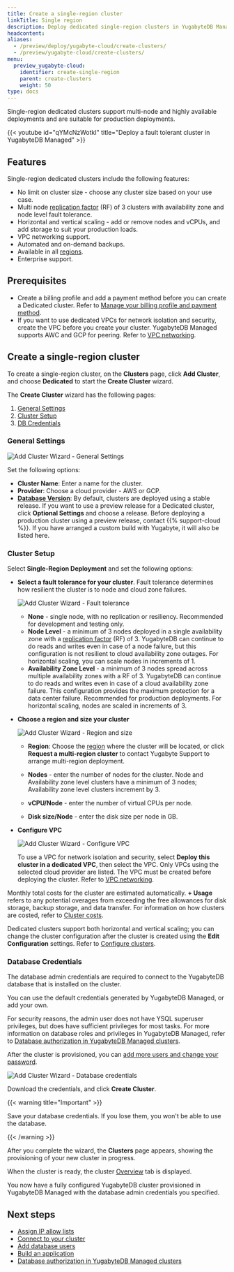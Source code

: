 ```yaml
---
title: Create a single-region cluster
linkTitle: Single region
description: Deploy dedicated single-region clusters in YugabyteDB Managed.
headcontent:
aliases:
  - /preview/deploy/yugabyte-cloud/create-clusters/
  - /preview/yugabyte-cloud/create-clusters/
menu:
  preview_yugabyte-cloud:
    identifier: create-single-region
    parent: create-clusters
    weight: 50
type: docs
---
```


Single-region dedicated clusters support multi-node and highly available deployments and are suitable for production deployments.

{{< youtube id="qYMcNzWotkI" title="Deploy a fault tolerant cluster in YugabyteDB Managed" >}}

## Features

Single-region dedicated clusters include the following features:

- No limit on cluster size - choose any cluster size based on your use case.
- Multi node [replication factor](../../../../architecture/docdb-replication/replication/) (RF) of 3 clusters with availability zone and node level fault tolerance.
- Horizontal and vertical scaling - add or remove nodes and vCPUs, and add storage to suit your production loads.
- VPC networking support.
- Automated and on-demand backups.
- Available in all [regions](../../../release-notes#cloud-provider-regions).
- Enterprise support.

## Prerequisites

- Create a billing profile and add a payment method before you can create a Dedicated cluster. Refer to [Manage your billing profile and payment method](../../../cloud-admin/cloud-billing-profile/).
- If you want to use dedicated VPCs for network isolation and security, create the VPC before you create your cluster. YugabyteDB Managed supports AWC and GCP for peering. Refer to [VPC networking](../../cloud-vpcs/).

## Create a single-region cluster

To create a single-region cluster, on the **Clusters** page, click **Add Cluster**, and choose **Dedicated** to start the **Create Cluster** wizard.

The **Create Cluster** wizard has the following pages:

1. [General Settings](#general-settings)
1. [Cluster Setup](#cluster-setup)
1. [DB Credentials](#db-credentials)

### General Settings

![Add Cluster Wizard - General Settings](/images/yb-cloud/cloud-addcluster-free2.png)

Set the following options:

- **Cluster Name**: Enter a name for the cluster.
- **Provider**: Choose a cloud provider - AWS or GCP.
- **[Database Version](../../../../faq/yugabyte-managed-faq/#what-version-of-yugabytedb-does-my-cluster-run-on)**: By default, clusters are deployed using a stable release. If you want to use a preview release for a Dedicated cluster, click **Optional Settings** and choose a release. Before deploying a production cluster using a preview release, contact {{% support-cloud %}}. If you have arranged a custom build with Yugabyte, it will also be listed here.

### Cluster Setup

Select **Single-Region Deployment** and set the following options:

- **Select a fault tolerance for your cluster**. Fault tolerance determines how resilient the cluster is to node and cloud zone failures.

  ![Add Cluster Wizard - Fault tolerance](/images/yb-cloud/cloud-addcluster-paid3.1.png)

  - **None** - single node, with no replication or resiliency. Recommended for development and testing only.
  - **Node Level** - a minimum of 3 nodes deployed in a single availability zone with a [replication factor](../../../../architecture/docdb-replication/replication/) (RF) of 3. YugabyteDB can continue to do reads and writes even in case of a node failure, but this configuration is not resilient to cloud availability zone outages. For horizontal scaling, you can scale nodes in increments of 1.
  - **Availability Zone Level** - a minimum of 3 nodes spread across multiple availability zones with a RF of 3. YugabyteDB can continue to do reads and writes even in case of a cloud availability zone failure. This configuration provides the maximum protection for a data center failure. Recommended for production deployments. For horizontal scaling, nodes are scaled in increments of 3.

- **Choose a region and size your cluster**

  ![Add Cluster Wizard - Region and size](/images/yb-cloud/cloud-addcluster-paid3.2.png)

  - **Region**: Choose the [region](../../../release-notes#cloud-provider-regions) where the cluster will be located, or click **Request a multi-region cluster** to contact Yugabyte Support to arrange multi-region deployment.

  - **Nodes** - enter the number of nodes for the cluster. Node and Availability zone level clusters have a minimum of 3 nodes; Availability zone level clusters increment by 3.
  - **vCPU/Node** - enter the number of virtual CPUs per node.
  - **Disk size/Node** - enter the disk size per node in GB.

- **Configure VPC**

  ![Add Cluster Wizard - Configure VPC](/images/yb-cloud/cloud-addcluster-paid3.3.png)

  To use a VPC for network isolation and security, select **Deploy this cluster in a dedicated VPC**, then select the VPC. Only VPCs using the selected cloud provider are listed. The VPC must be created before deploying the cluster. Refer to [VPC networking](../../cloud-vpcs/).

Monthly total costs for the cluster are estimated automatically. **+ Usage** refers to any potential overages from exceeding the free allowances for disk storage, backup storage, and data transfer. For information on how clusters are costed, refer to [Cluster costs](../../../cloud-admin/cloud-billing-costs/).

Dedicated clusters support both horizontal and vertical scaling; you can change the cluster configuration after the cluster is created using the **Edit Configuration** settings. Refer to [Configure clusters](../../../cloud-clusters/configure-clusters#infrastructure).

### Database Credentials

The database admin credentials are required to connect to the YugabyteDB database that is installed on the cluster.

You can use the default credentials generated by YugabyteDB Managed, or add your own.

For security reasons, the admin user does not have YSQL superuser privileges, but does have sufficient privileges for most tasks. For more information on database roles and privileges in YugabyteDB Managed, refer to [Database authorization in YugabyteDB Managed clusters](../../../cloud-secure-clusters/cloud-users/).

After the cluster is provisioned, you can [add more users and change your password](../../../cloud-secure-clusters/add-users/).

![Add Cluster Wizard - Database credentials](/images/yb-cloud/cloud-addcluster-admin.png)

Download the credentials, and click **Create Cluster**.

{{< warning title="Important" >}}

Save your database credentials. If you lose them, you won't be able to use the database.

{{< /warning >}}

After you complete the wizard, the **Clusters** page appears, showing the provisioning of your new cluster in progress.

When the cluster is ready, the cluster [Overview](../../../cloud-monitor/overview/) tab is displayed.

You now have a fully configured YugabyteDB cluster provisioned in YugabyteDB Managed with the database admin credentials you specified.

## Next steps

- [Assign IP allow lists](../../../cloud-secure-clusters/add-connections/)
- [Connect to your cluster](../../../cloud-connect/)
- [Add database users](../../../cloud-secure-clusters/add-users/)
- [Build an application](../../../cloud-quickstart/cloud-build-apps/)
- [Database authorization in YugabyteDB Managed clusters](../../../cloud-secure-clusters/cloud-users/)
